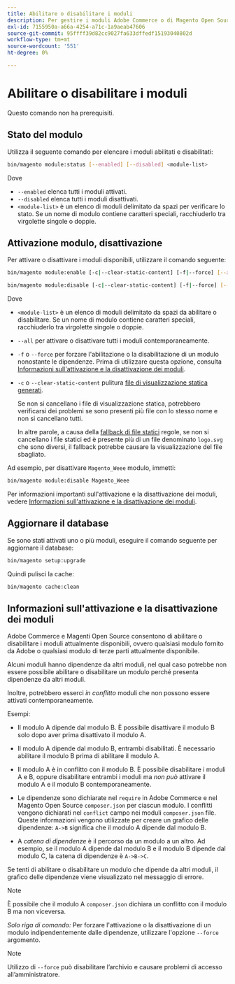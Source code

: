 ```yaml
---
title: Abilitare o disabilitare i moduli
description: Per gestire i moduli Adobe Commerce o di Magento Open Source, segui la procedura riportata di seguito.
exl-id: 7155950a-a66a-4254-a71c-1a9aeab47606
source-git-commit: 95ffff39d82cc9027fa633dffedf15193040802d
workflow-type: tm+mt
source-wordcount: '551'
ht-degree: 0%

---
```


# Abilitare o disabilitare i moduli

Questo comando non ha prerequisiti.

## Stato del modulo

Utilizza il seguente comando per elencare i moduli abilitati e disabilitati:

```bash
bin/magento module:status [--enabled] [--disabled] <module-list>
```

Dove

* `--enabled` elenca tutti i moduli attivati.
* `--disabled` elenca tutti i moduli disattivati.
* `<module-list>` è un elenco di moduli delimitato da spazi per verificare lo stato. Se un nome di modulo contiene caratteri speciali, racchiuderlo tra virgolette singole o doppie.

## Attivazione modulo, disattivazione

Per attivare o disattivare i moduli disponibili, utilizzare il comando seguente:

```bash
bin/magento module:enable [-c|--clear-static-content] [-f|--force] [--all] <module-list>
```

```bash
bin/magento module:disable [-c|--clear-static-content] [-f|--force] [--all] <module-list>
```

Dove

* `<module-list>` è un elenco di moduli delimitato da spazi da abilitare o disabilitare. Se un nome di modulo contiene caratteri speciali, racchiuderlo tra virgolette singole o doppie.
* `--all` per attivare o disattivare tutti i moduli contemporaneamente.
* `-f` o `--force` per forzare l&#39;abilitazione o la disabilitazione di un modulo nonostante le dipendenze. Prima di utilizzare questa opzione, consulta [Informazioni sull&#39;attivazione e la disattivazione dei moduli](#about-enabling-and-disabling-modules).
* `-c` o `--clear-static-content` pulitura [file di visualizzazione statica generati](../../configuration/cli/static-view-file-deployment.md).

   Se non si cancellano i file di visualizzazione statica, potrebbero verificarsi dei problemi se sono presenti più file con lo stesso nome e non si cancellano tutti.

   In altre parole, a causa della [fallback di file statici](../../configuration/cli/static-view-file-deployment.md) regole, se non si cancellano i file statici ed è presente più di un file denominato `logo.svg` che sono diversi, il fallback potrebbe causare la visualizzazione del file sbagliato.

Ad esempio, per disattivare `Magento_Weee` modulo, immetti:

```bash
bin/magento module:disable Magento_Weee
```

Per informazioni importanti sull&#39;attivazione e la disattivazione dei moduli, vedere [Informazioni sull&#39;attivazione e la disattivazione dei moduli](#about-enabling-and-disabling-modules).

## Aggiornare il database

Se sono stati attivati uno o più moduli, eseguire il comando seguente per aggiornare il database:

```bash
bin/magento setup:upgrade
```

Quindi pulisci la cache:

```bash
bin/magento cache:clean
```

## Informazioni sull&#39;attivazione e la disattivazione dei moduli

Adobe Commerce e Magenti Open Source consentono di abilitare o disabilitare i moduli attualmente disponibili, ovvero qualsiasi modulo fornito da Adobe o qualsiasi modulo di terze parti attualmente disponibile.

Alcuni moduli hanno dipendenze da altri moduli, nel qual caso potrebbe non essere possibile abilitare o disabilitare un modulo perché presenta dipendenze da altri moduli.

Inoltre, potrebbero esserci *in conflitto* moduli che non possono essere attivati contemporaneamente.

Esempi:

* Il modulo A dipende dal modulo B. È possibile disattivare il modulo B solo dopo aver prima disattivato il modulo A.

* Il modulo A dipende dal modulo B, entrambi disabilitati. È necessario abilitare il modulo B prima di abilitare il modulo A.

* Il modulo A è in conflitto con il modulo B. È possibile disabilitare i moduli A e B, oppure disabilitare entrambi i moduli ma *non può* attivare il modulo A e il modulo B contemporaneamente.

* Le dipendenze sono dichiarate nel `require` in Adobe Commerce e nel Magento Open Source `composer.json` per ciascun modulo. I conflitti vengono dichiarati nel `conflict` campo nei moduli `composer.json` file. Queste informazioni vengono utilizzate per creare un grafico delle dipendenze: `A->B` significa che il modulo A dipende dal modulo B.

* A *catena di dipendenze* è il percorso da un modulo a un altro. Ad esempio, se il modulo A dipende dal modulo B e il modulo B dipende dal modulo C, la catena di dipendenze è `A->B->C`.

Se tenti di abilitare o disabilitare un modulo che dipende da altri moduli, il grafico delle dipendenze viene visualizzato nel messaggio di errore.

>[!NOTE]
>
>È possibile che il modulo A `composer.json` dichiara un conflitto con il modulo B ma non viceversa.

*Solo riga di comando:* Per forzare l&#39;attivazione o la disattivazione di un modulo indipendentemente dalle dipendenze, utilizzare l&#39;opzione `--force` argomento.

>[!NOTE]
>
>Utilizzo di `--force` può disabilitare l’archivio e causare problemi di accesso all’amministratore.
